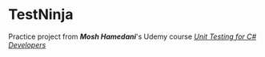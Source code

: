 # TestNinja
Practice project from 
_**Mosh Hamedani**_'s Udemy course _[Unit Testing for C# Developers](https://www.udemy.com/unit-testing-csharp/)_
